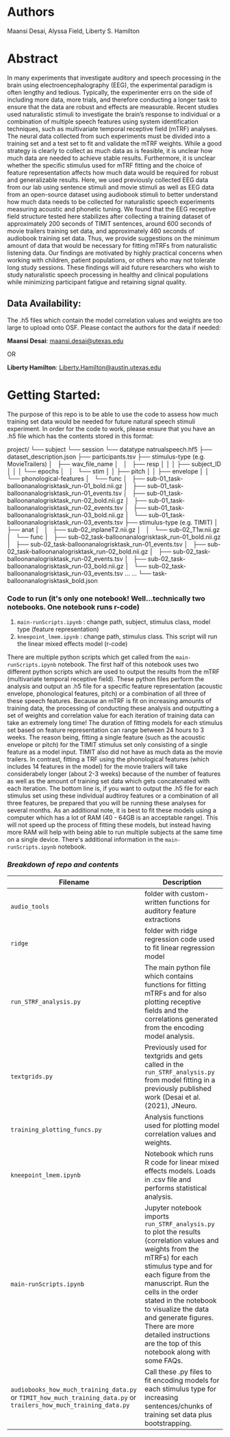 # Authors
Maansi Desai, Alyssa Field, Liberty S. Hamilton

# Abstract
In many experiments that investigate auditory and speech processing in the brain using electroencephalography (EEG), the experimental paradigm is often lengthy and tedious. Typically, the experimenter errs on the side of including more data, more trials, and therefore conducting a longer task to ensure that the data are robust and effects are measurable. Recent studies used naturalistic stimuli to investigate the brain’s response to individual or a combination of multiple speech features using system identification techniques, such as multivariate temporal receptive field (mTRF) analyses. The neural data collected from such experiments must be divided into a training set and a test set to fit and validate the mTRF weights. While a good strategy is clearly to collect as much data as is feasible, it is unclear how much data are needed to achieve stable results. Furthermore, it is unclear whether the specific stimulus used for mTRF fitting and the choice of feature representation affects how much data would be required for robust and generalizable results. Here, we used previously collected EEG data from our lab using sentence stimuli and movie stimuli as well as EEG data from an open-source dataset using audiobook stimuli to better understand how much data needs to be collected for naturalistic speech experiments measuring acoustic and phonetic tuning. We found that the EEG receptive field structure tested here stabilizes after collecting a training dataset of approximately 200 seconds of TIMIT sentences, around 600 seconds of movie trailers training set data, and approximately 460 seconds of audiobook training set data. Thus, we provide suggestions on the minimum amount of data that would be necessary for fitting mTRFs from naturalistic listening data. Our findings are motivated by highly practical concerns when working with children, patient populations, or others who may not tolerate long study sessions. These findings will aid future researchers who wish to study naturalistic speech processing in healthy and clinical populations while minimizing participant fatigue and retaining signal quality.


## Data Availability:
The .h5 files which contain the model correlation values and weights are too large to upload onto OSF. Please contact the authors for the data if needed:

**Maansi Desai**: maansi.desai@utexas.edu

OR

**Liberty Hamilton**: Liberty.Hamilton@austin.utexas.edu

# Getting Started:
The purpose of this repo is to be able to use the code to assess how much training set data would be needed for future natural speech stimuli experiment. 
In order for the code to work, please ensure that you have an .h5 file which has the contents stored in this format: 

project/
└── subject
    └── session
        └── datatype 
natrualspeech.hf5
├── dataset_description.json
├── participants.tsv
├── stimulus-type (e.g. MovieTrailers)
│   ├── wav_file_name
│   │   ├── resp
│   │   │    ├── subject_ID
│   │   │              └── epochs
│   │   └── stim
│   │         ├── pitch
│   │         ├── envelope
│   │         └── phonological-features
│   └── func
│       ├── sub-01_task-balloonanalogrisktask_run-01_bold.nii.gz
│       ├── sub-01_task-balloonanalogrisktask_run-01_events.tsv
│       ├── sub-01_task-balloonanalogrisktask_run-02_bold.nii.gz
│       ├── sub-01_task-balloonanalogrisktask_run-02_events.tsv
│       ├── sub-01_task-balloonanalogrisktask_run-03_bold.nii.gz
│       └── sub-01_task-balloonanalogrisktask_run-03_events.tsv
├── stimulus-type (e.g. TIMIT)
│   ├── anat
│   │   ├── sub-02_inplaneT2.nii.gz
│   │   └── sub-02_T1w.nii.gz
│   └── func
│       ├── sub-02_task-balloonanalogrisktask_run-01_bold.nii.gz
│       ├── sub-02_task-balloonanalogrisktask_run-01_events.tsv
│       ├── sub-02_task-balloonanalogrisktask_run-02_bold.nii.gz
│       ├── sub-02_task-balloonanalogrisktask_run-02_events.tsv
│       ├── sub-02_task-balloonanalogrisktask_run-03_bold.nii.gz
│       └── sub-02_task-balloonanalogrisktask_run-03_events.tsv
...
...
└── task-balloonanalogrisktask_bold.json

### Code to run (it's only one notebook! Well...technically two notebooks. One notebook runs r-code)
1)  `main-runScripts.ipynb` : change path, subject, stimulus class, model type (feature representation)
2)  `kneepoint_lmem.ipynb` : change path, stimulus class. This script will run the linear mixed effects model (r-code)


There are multiple python scripts which get called from the `main-runScripts.ipynb` notebook. The first half of this notebook uses two different python scripts which are used to output the results from the mTRF (multivariate temporal receptive field). These python files perform the analysis and output an .h5 file for a specific feature representation (acoustic envelope, phonological features, pitch) or a combination of all three of these speech features. Because an mTRF is fit on increasing amounts of training data, the processing of conducting these analysis and outputting a set of weights and correlation value for each iteration of training data can take an extremely long time! The duration of fitting models for each stimulus set based on feature representation can range between 24 hours to 3 weeks. The reason being, fitting a single feature (such as the acoustic envelope or pitch) for the TIMIT stimulus set only consisting of a single feature as a model input. TIMIT also did not have as much data as the movie trailers. In contrast, fitting a TRF using the phonological features (which includes 14 features in the model) for the movie trailers will take considerabely longer (about 2-3 weeks) because of the number of features as well as the amount of training set data which gets concatenated with each iteration. The bottom line is, if you want to output the .h5 file for each stimulus set using these individual audtiroy features or a combination of all three features, be prepared that you will be running these analyses for several months. As an additional note, it is best to fit these models using a computer which has a lot of RAM (40 - 64GB is an acceptable range). This will not speed up the process of fitting these models, but instead having more RAM will help with being able to run multiple subjects at the same time on a single device. There's additional information in the `main-runScripts.ipynb` notebook. 

### *Breakdown of repo and contents*

| Filename | Description |
| --- | --- |
| `audio_tools` | folder with custom-written functions for auditory feature extractions |
| `ridge` | folder with ridge regression code used to fit linear regression model |
| `run_STRF_analysis.py` | The main python file which contains functions for fitting mTRFs and for also plotting receptive fields and the correlations generated from the encoding model analysis. |
| `textgrids.py` | Previously used for textgrids and gets called in the `run_STRF_analysis.py` from model fitting in a previously published work (Desai et al. (2021), JNeuro. |
| `training_plotting_funcs.py` | Analysis functions used for plotting model correlation values and weights. |
| `kneepoint_lmem.ipynb` | Notebook which runs R code for linear mixed effects models. Loads in .csv file and performs statistical analysis. |
| `main-runScripts.ipynb` | Jupyter notebook imports `run_STRF_analysis.py` to plot the results (correlation values and weights from the mTRFs) for each stimulus type and for each figure from the manuscript. Run the cells in the order stated in the notebook to visualize the data and generate figures. There are more detailed instructions are the top of this notebook along with some FAQs.
| `audiobooks_how_much_training_data.py` or `TIMIT_how_much_training_data.py` or `trailers_how_much_training_data.py`| Call these .py files to fit encoding models for each stimulus type for increasing sentences/chunks of training set data plus bootstrapping.
